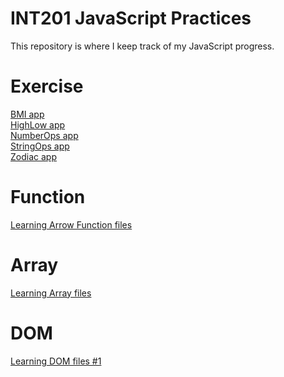 # INT201 JavaScript Practices
This repository is where I keep track of my JavaScript progress.
# Exercise
[BMI app](https://github.com/Joe-sit/INT201-63130500091-MyWorks/tree/master/exercises/BMI) <br>
[HighLow app](https://github.com/Joe-sit/INT201-63130500091-MyWorks/tree/master/exercises/HighLow) <br>
[NumberOps app](https://github.com/Joe-sit/INT201-63130500091-MyWorks/tree/master/exercises/NumberOpsMenu) <br>
[StringOps app](https://github.com/Joe-sit/INT201-63130500091-MyWorks/tree/master/exercises/StringOpsMenu) <br>
[Zodiac app](https://github.com/Joe-sit/INT201-63130500091-MyWorks/tree/master/exercises/Zodiac) <br>


# Function
[Learning Arrow Function files](https://github.com/Joe-sit/INT201-63130500091-MyWorks/tree/master/self-study/Function)
# Array
[Learning Array files](https://github.com/Joe-sit/INT201-63130500091-MyWorks/tree/master/self-study/Array)
# DOM
[Learning DOM files #1](https://github.com/Joe-sit/INT201-63130500091-MyWorks/tree/master/self-study/DOM)
